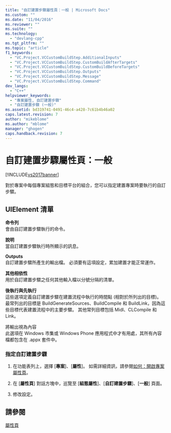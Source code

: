```yaml
---
title: "自訂建置步驟屬性頁：一般 | Microsoft Docs"
ms.custom: ""
ms.date: "11/04/2016"
ms.reviewer: ""
ms.suite: ""
ms.technology: 
  - "devlang-cpp"
ms.tgt_pltfrm: ""
ms.topic: "article"
f1_keywords: 
  - "VC.Project.VCCustomBuildStep.AdditionalInputs"
  - "VC.Project.VCCustomBuildStep.CustomBuildAfterTargets"
  - "VC.Project.VCCustomBuildStep.CustomBuildBeforeTargets"
  - "VC.Project.VCCustomBuildStep.Outputs"
  - "VC.Project.VCCustomBuildStep.Message"
  - "VC.Project.VCCustomBuildStep.Command"
dev_langs: 
  - "C++"
helpviewer_keywords: 
  - "專案屬性, 自訂建置步驟"
  - "自訂建置步驟 (一般)"
ms.assetid: bd319741-0491-46c4-a428-7c61b4b46a02
caps.latest.revision: 7
author: "mikeblome"
ms.author: "mblome"
manager: "ghogen"
caps.handback.revision: 7
---
```

# 自訂建置步驟屬性頁：一般
[!INCLUDE[vs2017banner](../assembler/inline/includes/vs2017banner.md)]

對於專案中每個專案組態和目標平台的組合，您可以指定建置專案時要執行的自訂步驟。  
  
## UIElement 清單  
 **命令列**  
 會由自訂建置步驟執行的命令。  
  
 **說明**  
 當自訂建置步驟執行時所顯示的訊息。  
  
 **Outputs**  
 自訂建置步驟所產生的輸出檔。  必須要有這項設定，累加建置才能正常運作。  
  
 **其他相依性**  
 用於自訂建置步驟之任何其他輸入檔以分號分隔的清單。  
  
 **後執行與先執行**  
 這些選項定義自訂建置步驟在建置流程中執行的時間點 \(相對於所列出的目標\)。  最常列出的目標是 BuildGenerateSources、BuildCompile 和 BuildLink，因為這些目標代表建置流程中的主要步驟。  其他常列目標包括 Midl、CLCompile 和 Link。  
  
 將輸出視為內容  
 此選項在 Windows 市集或 Windows Phone 應用程式中才有用處，其所有內容檔都包含在 .appx 套件中。  
  
### 指定自訂建置步驟  
  
1.  在功能表列上，選擇 \[**專案**\]、\[**屬性**\]。  如需詳細資訊，請參閱[如何：開啟專案屬性頁](../misc/how-to-open-project-property-pages.md)。  
  
2.  在 \[**屬性頁**\] 對話方塊中，巡覽至 \[**組態屬性**\]、\[**自訂建置步驟**\]、\[**一般**\] 頁面。  
  
3.  修改設定。  
  
## 請參閱  
 [屬性頁](../ide/property-pages-visual-cpp.md)